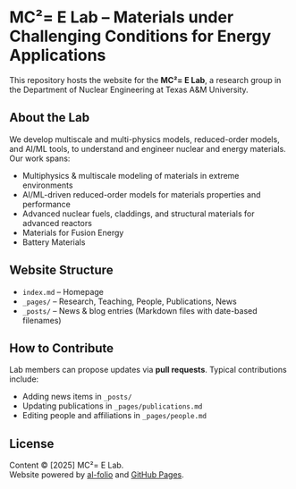 # MC²= E Lab – Materials under Challenging Conditions for Energy Applications

This repository hosts the website for the **MC²= E Lab**, a research group in the Department of Nuclear Engineering at Texas A&M University.


## About the Lab
We develop multiscale and multi-physics models, reduced-order models, and AI/ML tools, to understand and engineer nuclear and energy materials.  
Our work spans:
- Multiphysics & multiscale modeling of materials in extreme environments 
- AI/ML-driven reduced-order models for materials properties and performance   
- Advanced nuclear fuels, claddings, and structural materials for advanced reactors
- Materials for Fusion Energy
- Battery Materials    

## Website Structure
- `index.md` – Homepage  
- `_pages/` – Research, Teaching, People, Publications, News  
- `_posts/` – News & blog entries (Markdown files with date-based filenames)  


## How to Contribute
Lab members can propose updates via **pull requests**. Typical contributions include:
- Adding news items in `_posts/`  
- Updating publications in `_pages/publications.md`  
- Editing people and affiliations in `_pages/people.md`  

## License
Content © [2025] MC²= E Lab.  
Website powered by [al-folio](https://github.com/alshedivat/al-folio) and [GitHub Pages](https://pages.github.com).
